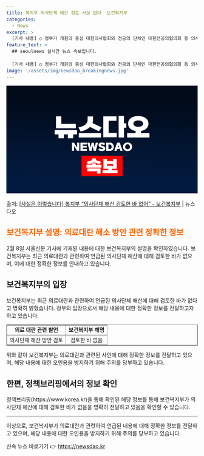 ```yaml
---
title: 복지부 의사단체 해산 검토 사실 없다  보건복지부
categories:
  - News
excerpt: >
  [기사 내용] ○ 정부가 개원의 중심 대한의사협회와 전공의 단체인 대한전공의협의회 등 의사단체 해산까지 염두…
feature_text: >
  ## seoulnews 실시간 뉴스 속보입니다.

  [기사 내용] ○ 정부가 개원의 중심 대한의사협회와 전공의 단체인 대한전공의협의회 등 의사단체 해산까지 염두…
image: '/assets/img/newsdao_breakingnews.jpg'
---
```


![뉴스다오 속보](/assets/img/newsdao_breakingnews.jpg)

<p>출처: <a href="https://newsdao.kr/3146" rel="dofollow">[사실은 이렇습니다] 복지부 “의사단체 해산 검토한 바 없어” - 보건복지부</a> | 뉴스다오</p>

<h2><b><span style="color: #ff6600;">보건복지부 설명: 의료대란 해소 방안 관련 정확한 정보</span></b></h2>
<p data-ke-size="size16">2월 8일 서울신문 기사에 기재된 내용에 대한 보건복지부의 설명을 확인하였습니다. 보건복지부는 최근 의료대란과 관련하여 언급된 의사단체 해산에 대해 검토한 바가 없으며, 이에 대한 정확한 정보를 안내하고 있습니다.</p>

<h2 data-ke-size="size26">보건복지부의 입장</h2>
<p data-ke-size="size16">보건복지부는 최근 의료대란과 관련하여 언급된 의사단체 해산에 대해 검토한 바가 없다고 명확히 밝혔습니다. 정부의 입장으로서 해당 내용에 대한 정확한 정보를 전달하고자 하고 있습니다.</p>

<table style="width: 100%;" border="1">
<tbody>
<tr>
<td style="text-align: center; height: 17px;"><b>의료 대란 관련 발언</b></td>
<td style="text-align: center; height: 17px;"><b>보건복지부 해명</b></td>
</tr>
<tr>
<td style="text-align: center; height: 17px;">의사단체 해산 방안 검토</td>
<td style="text-align: center; height: 17px;">검토한 바 없음</td>
</tr>
</tbody>
</table>

<p data-ke-size="size16">위와 같이 보건복지부는 의료대란과 관련된 사안에 대해 정확한 정보를 전달하고 있으며, 해당 내용에 대한 오인용을 방지하기 위해 주의를 당부하고 있습니다.</p>

<h2 data-ke-size="size26">한편, 정책브리핑에서의 정보 확인</h2>
<p data-ke-size="size16">정책브리핑(https://www.korea.kr)을 통해 확인된 해당 정보를 통해 보건복지부가 의사단체 해산에 대해 검토한 바가 없음을 명확히 전달하고 있음을 확인할 수 있습니다.</p>

<hr>
<p data-ke-size="size16">이상으로, 보건복지부가 의료대란과 관련하여 언급된 내용에 대해 정확한 정보를 전달하고 있으며, 해당 내용에 대한 오인용을 방지하기 위해 주의를 당부하고 있습니다.</p> 

신속 뉴스 바로가기 👉 <a href="https://newsdao.kr" rel="dofollow">https://newsdao.kr</a>


